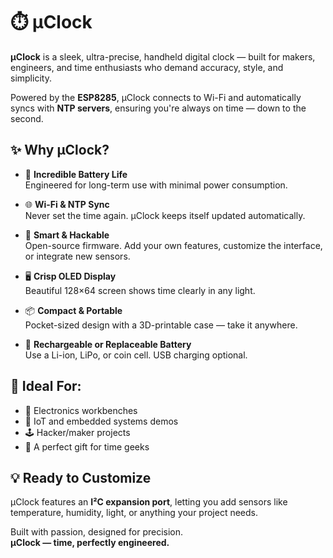 # ⏱️ μClock

**μClock** is a sleek, ultra-precise, handheld digital clock — built for makers, engineers, and time enthusiasts who demand accuracy, style, and simplicity.

Powered by the **ESP8285**, μClock connects to Wi-Fi and automatically syncs with **NTP servers**, ensuring you're always on time — down to the second.

## ✨ Why μClock?

- 🔋 **Incredible Battery Life**  
  Engineered for long-term use with minimal power consumption.

- 🌐 **Wi-Fi & NTP Sync**  
  Never set the time again. μClock keeps itself updated automatically.

- 🧠 **Smart & Hackable**  
  Open-source firmware. Add your own features, customize the interface, or integrate new sensors.

- 🖥️ **Crisp OLED Display**  
  Beautiful 128×64 screen shows time clearly in any light.

- 📦 **Compact & Portable**  
  Pocket-sized design with a 3D-printable case — take it anywhere.

- 🔌 **Rechargeable or Replaceable Battery**  
  Use a Li-ion, LiPo, or coin cell. USB charging optional.

## 🔧 Ideal For:

- 🧪 Electronics workbenches  
- 📶 IoT and embedded systems demos  
- 🕹️ Hacker/maker projects  
- 🎁 A perfect gift for time geeks

## 💡 Ready to Customize

μClock features an **I²C expansion port**, letting you add sensors like temperature, humidity, light, or anything your project needs.

Built with passion, designed for precision.  
**μClock — time, perfectly engineered.**
